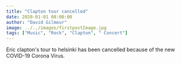 ```yaml
---
title: "Clapton tour cancelled"
date: 2020-01-01 08:00:00
author: "David Gilmour"
image: ../../images/firstpostImage.jpg
tags: ["Music", "Rock", "Clapton", " Concert"]
---
```


Eric clapton's tour to helsinki has been cancelled because of the new COVID-19 Corona Virus.
